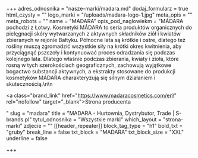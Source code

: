 +++
adres_odnosnika = "nasze-marki/madara.md"
dodaj_formularz = true
html_czysty = ""
logo_marki = "/uploads/madara-logo-1.jpg"
meta_opis = ""
meta_robots = ""
name = "MADARA"
opis_pod_naglowiekm = "MÁDARA pochodzi z Łotwy. Kosmetyki MÁDARA to seria produktów organicznych do pielęgnacji skóry wytwarzanych z aktywnych składników ziół i kwiatów zbieranych w rejonie Bałtyku. Północne lata są krótkie i ostre, dlatego też rośliny muszą zgromadzić wszystkie siły na krótki okres kwitnienia, aby przyciągnąć pszczoły i kontynuować proces odradzania się podczas kolejnego lata. Dlatego właśnie podczas zbierania, kwiaty i zioła, które rosną w tych szerokościach geograficznych, zachowują wyjątkowe bogactwo substancji aktywnych, a ekstrakty stosowane do produkcji kosmetyków MÁDARA charakteryzują się silnym działaniem i skutecznością.\n\n    <p><a class=\"brand_link\" href=\"https://www.madaracosmetics.com/en\" rel=\"nofollow\" target=\"_blank\">Strona producenta</a></p>"
slug = "madara"
title = "MADARA - Hurtownia, Dystrybutor, Trade | S-brands.pl"
tytul_odnosnika = "Wszystkie marki"
which_layout = "strona-marki"
zdjecie = ""
[[header_repeater]]
block_tag_type = "h1"
bold_txt = "gruby"
break_line = false
txt_block = "MADARA"
txt_block_size = "XXL"
underline = false

+++
